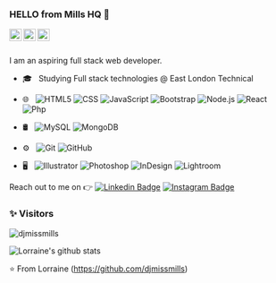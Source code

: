 ### HELLO from Mills HQ :wave: 
<a href="https://www.linkedin.com/in/millslorraine/">
  <img align="left" alt="Lorraine's Linkdein" width="22px" src="https://cdn.jsdelivr.net/npm/simple-icons@v3/icons/linkedin.svg" />
</a>
<a href="https://github.com/djmissmills">
  <img align="left" alt="Lorraine's Github" width="22px" src="https://cdn.jsdelivr.net/npm/simple-icons@v3/icons/github.svg" />
</a>

<a href="https://www.instagram.com/miss.mills.onwheels/">
  <img align="left" alt="Lorraine's Instagram" width="22px" src="https://cdn.jsdelivr.net/npm/simple-icons@v3/icons/instagram.svg" />
</a>

<br />
<br />


I am an aspiring full stack web developer. 
- 🎓 &nbsp; Studying Full stack technologies @ East London Technical
- 🌐 &nbsp;
  ![HTML5](https://img.shields.io/badge/-HTML5-333333?style=flat&logo=HTML5)
  ![CSS](https://img.shields.io/badge/-CSS-333333?style=flat&logo=CSS3&logoColor=1572B6)
  ![JavaScript](https://img.shields.io/badge/-JavaScript-333333?style=flat&logo=javascript)
  ![Bootstrap](https://img.shields.io/badge/-Bootstrap-333333?style=flat&logo=bootstrap&logoColor=563D7C)
  ![Node.js](https://img.shields.io/badge/-Node.js-333333?style=flat&logo=node.js)
  ![React](https://img.shields.io/badge/-React-333333?style=flat&logo=react)
  ![Php](https://img.shields.io/badge/-Php-333333?style=flat&logo=php)

  
- 🛢 &nbsp;
  ![MySQL](https://img.shields.io/badge/-MySQL-333333?style=flat&logo=mysql)
  ![MongoDB](https://img.shields.io/badge/-MongoDB-333333?style=flat&logo=mongodb)
- ⚙️ &nbsp;
  ![Git](https://img.shields.io/badge/-Git-333333?style=flat&logo=git)
  ![GitHub](https://img.shields.io/badge/-GitHub-333333?style=flat&logo=github)
- 🖥 &nbsp;
  ![Illustrator](https://img.shields.io/badge/-Illustrator-333333?style=flat&logo=adobe-illustrator)
  ![Photoshop](https://img.shields.io/badge/-Photoshop-333333?style=flat&logo=adobe-photoshop)
  ![InDesign](https://img.shields.io/badge/-InDesign-333333?style=flat&logo=adobe-indesign)
  ![Lightroom](https://img.shields.io/badge/-Lightroom-333333?style=flat&logo=adobe-lightroom)

 

 Reach out to me on :point_right: [![Linkedin Badge](https://img.shields.io/badge/-Linkedin-4169E1?style=flat-square&logo=Linkedin&logoColor=white&&link=https://www.linkedin.com/in/millslorraine/)](https://www.linkedin.com/in/millslorraine/)
[![Instagram Badge](https://img.shields.io/badge/-Instagram-000?style=flat-square&logo=Instagram&logoColor=white&&link=https://www.instagram.com/miss.mills.onwheels/)](https://www.instagram.com/miss.mills.onwheels/)

### ✨ Visitors 

<p align="left"> <img src="https://komarev.com/ghpvc/?username=djmissmills" alt="djmissmills" /> </p>


<!--
**V2dha/V2dha** is a ✨ _special_ ✨ repository because its `README.md` (this file) appears on your GitHub profile.

Here are some ideas to get you started:

- 🔭 I’m currently working on ...
- 🌱 I’m currently learning ...
- 👯 I’m looking to collaborate on ...
- 🤔 I’m looking for help with ...
- 💬 Ask me about ...
- 📫 How to reach me: ...
- 😄 Pronouns: ...
- ⚡ Fun fact: ...
-->

![Lorraine's github stats](https://github-readme-stats.vercel.app/api?username=djmissmills&show_icons=true&title_color=fff&icon_color=FFD700&text_color=ECECEC&bg_color=8A2BE2)

⭐️ From Lorraine (https://github.com/djmissmills)
